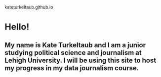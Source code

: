 kateturkeltaub.github.io
# Hello!
## My name is Kate Turkeltaub and I am a junior studying political science and journalism at Lehigh University. I will be using this site to host my progress in my data journalism course. 

